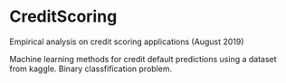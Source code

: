 # CreditScoring
Empirical analysis on credit scoring applications (August 2019)

Machine learning methods for credit default predictions using a dataset from kaggle. Binary classfification problem.
